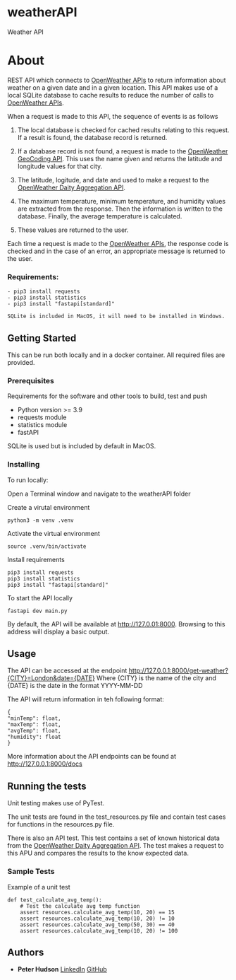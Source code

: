 # weatherAPI
Weather API

# About

REST API which connects to [OpenWeather APIs](https://openweathermap.org/api) to return information about weather on a given date and in a given location.
This API makes use of a local SQLite database to cache results to reduce the number of calls to [OpenWeather APIs](https://openweathermap.org/api).

When a request is made to this API, the sequence of events is as follows

1) The local database is checked for cached results relating to this request. If a result is found, the database record is returned.

2) If a database record is not found, a request is made to the [OpenWeather GeoCoding API](https://openweathermap.org/api/geocoding-api). This uses the name given and returns the latitude and longitude values for that city.

3) The latitude, logitude, and date and used to make a request to the [OpenWeather Daity Aggregation API](https://openweathermap.org/api/one-call-3#history_daily_aggregation).

4) The maximum temperature, minimum temperature, and humidity values are extracted from the response. Then the information is written to the database. Finally, the average temperature is calculated.

5) These values are returned to the user.

Each time a request is made to the [OpenWeather APIs](https://openweathermap.org/api), the response code is checked and in the case of an error, an appropriate message is returned to the user.

### Requirements:
    - pip3 install requests
    - pip3 install statistics
    - pip3 install "fastapi[standard]"

    SQLite is included in MacOS, it will need to be installed in Windows.

## Getting Started

This can be run both locally and in a docker container.
All required files are provided.

### Prerequisites

Requirements for the software and other tools to build, test and push 
- Python version >= 3.9
- requests module
- statistics module
- fastAPI

SQLite is used but is included by default in MacOS.

### Installing

To run locally:

Open a Terminal window and navigate to the weatherAPI folder

Create a virutal environment

    python3 -m venv .venv

Activate the virtual environment

    source .venv/bin/activate

Install requirements

    pip3 install requests
    pip3 install statistics
    pip3 install "fastapi[standard]"

To start the API locally

    fastapi dev main.py

By default, the API will be available at http://127.0.01:8000. Browsing to this address will display a basic output.

## Usage

The API can be accessed at the endpoint http://127.0.0.1:8000/get-weather?{CITY}=London&date={DATE}
Where {CITY} is the name of the city and {DATE} is the date in the format YYYY-MM-DD

The API will return information in teh following format:

    {
    "minTemp": float,
    "maxTemp": float,
    "avgTemp": float,
    "humidity": float
    }

More information about the API endpoints can be found at http://127.0.0.1:8000/docs

## Running the tests

Unit testing makes use of PyTest.

The unit tests are found in the test_resources.py file and contain test cases for functions in the resources.py file.

There is also an API test. This test contains a set of known historical data from the [OpenWeather Daity Aggregation API](https://openweathermap.org/api/one-call-3#history_daily_aggregation). The test makes a request to this APU and compares the results to the know expected data.

### Sample Tests

Example of a unit test

    def test_calculate_avg_temp():
        # Test the calculate avg temp function
        assert resources.calculate_avg_temp(10, 20) == 15
        assert resources.calculate_avg_temp(10, 20) != 10
        assert resources.calculate_avg_temp(50, 30) == 40
        assert resources.calculate_avg_temp(10, 20) != 100

## Authors

  - **Peter Hudson**
    [LinkedIn](www.linkedin.com/in/peter-t-hudson)
    [GitHub](https://github.com/peterthudson)

